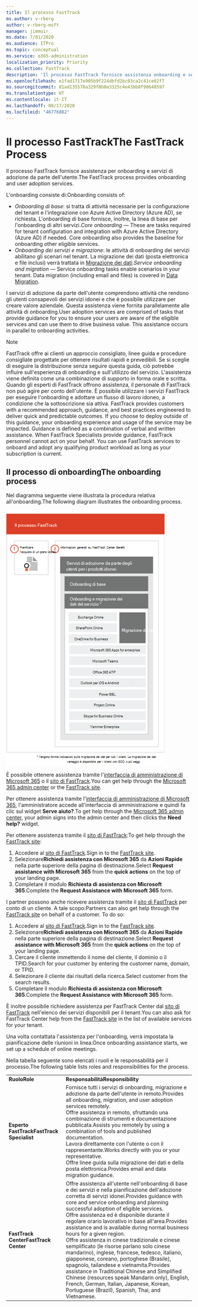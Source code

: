 ```yaml
---
title: Il processo FastTrack
ms.author: v-rberg
author: v-rberg-msft
manager: jimmuir
ms.date: 7/01/2020
ms.audience: ITPro
ms.topic: conceptual
ms.service: o365-administration
localization_priority: Priority
ms.collection: FastTrack
description: 'Il processo FastTrack fornisce assistenza onboarding e servizi di adozione da parte dell’utente. '
ms.openlocfilehash: e1fad1717e905b9f224dbfd2bc03ca2c41ce62f7
ms.sourcegitcommit: 81ad135578a329f8b0a3325c4e43bb8f90648597
ms.translationtype: HT
ms.contentlocale: it-IT
ms.lasthandoff: 08/17/2020
ms.locfileid: "46776882"
---
```

# <a name="the-fasttrack-process"></a><span data-ttu-id="ea269-103">Il processo FastTrack</span><span class="sxs-lookup"><span data-stu-id="ea269-103">The FastTrack Process</span></span>

<span data-ttu-id="ea269-104">Il processo FastTrack fornisce assistenza per onboarding e servizi di adozione da parte dell'utente.</span><span class="sxs-lookup"><span data-stu-id="ea269-104">The FastTrack process provides onboarding and user adoption services.</span></span> 
  
<span data-ttu-id="ea269-105">L'onboarding consiste di:</span><span class="sxs-lookup"><span data-stu-id="ea269-105">Onboarding consists of:</span></span>
  
- <span data-ttu-id="ea269-p101">*Onboarding di base*: si tratta di attività necessarie per la configurazione del tenant e l'integrazione con Azure Active Directory (Azure AD), se richiesta. L'onboarding di base fornisce, inoltre, la linea di base per l'onboarding di altri servizi.</span><span class="sxs-lookup"><span data-stu-id="ea269-p101">*Core onboarding* — These are tasks required for tenant configuration and integration with Azure Active Directory (Azure AD) if needed. Core onboarding also provides the baseline for onboarding other eligible services.</span></span> 
- <span data-ttu-id="ea269-p102">*Onboarding dei servizi e migrazione*: le attività di onboarding dei servizi abilitano gli scenari nel tenant. La migrazione dei dati (posta elettronica e file inclusi) verrà trattata in [Migrazione dei dati](O365-data-migration.md).</span><span class="sxs-lookup"><span data-stu-id="ea269-p102">*Service onboarding and migration* — Service onboarding tasks enable scenarios in your tenant. Data migration (including email and files) is covered in [Data Migration](O365-data-migration.md).</span></span> 
    
<span data-ttu-id="ea269-p103">I servizi di adozione da parte dell'utente comprendono attività che rendono gli utenti consapevoli dei servizi idonei e che è possibile utilizzare per creare valore aziendale. Questa assistenza viene fornita parallelamente alle attività di onboarding.</span><span class="sxs-lookup"><span data-stu-id="ea269-p103">User adoption services are comprised of tasks that provide guidance for you to ensure your users are aware of the eligible services and can use them to drive business value. This assistance occurs in parallel to onboarding activities.</span></span>
  
> [!NOTE]
> <span data-ttu-id="ea269-p104">FastTrack offre ai clienti un approccio consigliato, linee guida e procedure consigliate progettate per ottenere risultati rapidi e prevedibili. Se si sceglie di eseguire la distribuzione senza seguire questa guida, ciò potrebbe influire sull'esperienza di onboarding e sull'utilizzo del servizio. L'assistenza viene definita come una combinazione di supporto in forma orale e scritta. Quando gli esperti di FastTrack offrono assistenza, il personale di FastTrack non può agire per conto dell'utente. È possibile utilizzare i servizi FastTrack per eseguire l'onboarding e adottare un flusso di lavoro idoneo, a condizione che la sottoscrizione sia attiva. </span><span class="sxs-lookup"><span data-stu-id="ea269-p104">FastTrack provides customers with a recommended approach, guidance, and best practices engineered to deliver quick and predictable outcomes. If you choose to deploy outside of this guidance, your onboarding experience and usage of the service may be impacted. Guidance is defined as a combination of verbal and written assistance. When FastTrack Specialists provide guidance, FastTrack personnel cannot act on your behalf. You can use FastTrack services to onboard and adopt any qualifying product workload as long as your subscription is current.</span></span> 
  
## <a name="the-onboarding-process"></a><span data-ttu-id="ea269-117">Il processo di onboarding</span><span class="sxs-lookup"><span data-stu-id="ea269-117">The onboarding process</span></span>

<span data-ttu-id="ea269-118">Nel diagramma seguente viene illustrata la procedura relativa all'onboarding.</span><span class="sxs-lookup"><span data-stu-id="ea269-118">The following diagram illustrates the onboarding process.</span></span>
  
![Sequenza temporale per l'uso del vantaggio dell'onboarding](media/o365-onboarding-timeline-m365-apps.png)
  
<span data-ttu-id="ea269-120">È possibile ottenere assistenza tramite l'[interfaccia di amministrazione di Microsoft 365](https://go.microsoft.com/fwlink/?linkid=2032704) o il [sito di FastTrack](https://go.microsoft.com/fwlink/?linkid=780698).</span><span class="sxs-lookup"><span data-stu-id="ea269-120">You can get help through the [Microsoft 365 admin center](https://go.microsoft.com/fwlink/?linkid=2032704) or the [FastTrack site](https://go.microsoft.com/fwlink/?linkid=780698).</span></span> 

<span data-ttu-id="ea269-121">Per ottenere assistenza tramite l'[interfaccia di amministrazione di Microsoft 365](https://go.microsoft.com/fwlink/?linkid=2032704), l'amministratore accede all'interfaccia di amministrazione e quindi fa clic sul widget **Serve aiuto?**.</span><span class="sxs-lookup"><span data-stu-id="ea269-121">To get help through the [Microsoft 365 admin center](https://go.microsoft.com/fwlink/?linkid=2032704), your admin signs into the admin center and then clicks the **Need help?** widget.</span></span> 

<span data-ttu-id="ea269-122">Per ottenere assistenza tramite il [sito di FastTrack](https://go.microsoft.com/fwlink/?linkid=780698):</span><span class="sxs-lookup"><span data-stu-id="ea269-122">To get help through the [FastTrack site](https://go.microsoft.com/fwlink/?linkid=780698):</span></span> 
1.    <span data-ttu-id="ea269-123">Accedere al [sito di FastTrack](https://go.microsoft.com/fwlink/?linkid=780698).</span><span class="sxs-lookup"><span data-stu-id="ea269-123">Sign in to the [FastTrack site](https://go.microsoft.com/fwlink/?linkid=780698).</span></span> 
2.    <span data-ttu-id="ea269-124">Selezionare**Richiedi assistenza con Microsoft 365** da **Azioni Rapide** nella parte superiore della pagina di destinazione.</span><span class="sxs-lookup"><span data-stu-id="ea269-124">Select **Request assistance with Microsoft 365** from the **quick actions** on the top of your landing page.</span></span>
3.    <span data-ttu-id="ea269-125">Completare il modulo **Richiesta di assistenza con Microsoft 365**.</span><span class="sxs-lookup"><span data-stu-id="ea269-125">Complete the **Request Assistance with Microsoft 365** form.</span></span>
  
<span data-ttu-id="ea269-p105">I partner possono anche ricevere assistenza tramite il [sito di FastTrack](https://go.microsoft.com/fwlink/?linkid=780698) per conto di un cliente. A tale scopo:</span><span class="sxs-lookup"><span data-stu-id="ea269-p105">Partners can also get help through the [FastTrack site](https://go.microsoft.com/fwlink/?linkid=780698) on behalf of a customer. To do so:</span></span>
1.    <span data-ttu-id="ea269-128">Accedere al [sito di FastTrack](https://go.microsoft.com/fwlink/?linkid=780698).</span><span class="sxs-lookup"><span data-stu-id="ea269-128">Sign in to the [FastTrack site](https://go.microsoft.com/fwlink/?linkid=780698).</span></span> 
2.    <span data-ttu-id="ea269-129">Selezionare**Richiedi assistenza con Microsoft 365** da **Azioni Rapide** nella parte superiore della pagina di destinazione.</span><span class="sxs-lookup"><span data-stu-id="ea269-129">Select **Request assistance with Microsoft 365** from the **quick actions** on the top of your landing page.</span></span>
3.    <span data-ttu-id="ea269-130">Cercare il cliente immettendo il nome del cliente, il dominio o il TPID.</span><span class="sxs-lookup"><span data-stu-id="ea269-130">Search for your customer by entering the customer name, domain, or TPID.</span></span>
4.    <span data-ttu-id="ea269-131">Selezionare il cliente dai risultati della ricerca.</span><span class="sxs-lookup"><span data-stu-id="ea269-131">Select customer from the search results.</span></span>
5.    <span data-ttu-id="ea269-132">Completare il modulo **Richiesta di assistenza con Microsoft 365**.</span><span class="sxs-lookup"><span data-stu-id="ea269-132">Complete the **Request Assistance with Microsoft 365** form.</span></span>
  
 <span data-ttu-id="ea269-133">È inoltre possibile richiedere assistenza per FastTrack Center dal [sito di FastTrack](https://go.microsoft.com/fwlink/?linkid=780698) nell'elenco dei servizi disponibili per il tenant.</span><span class="sxs-lookup"><span data-stu-id="ea269-133">You can also ask for FastTrack Center help from the [FastTrack site](https://go.microsoft.com/fwlink/?linkid=780698) in the list of available services for your tenant.</span></span> 
    
 <span data-ttu-id="ea269-134">Una volta contattata l'assistenza per l'onboarding, verrà impostata la pianificazione delle riunioni in linea.</span><span class="sxs-lookup"><span data-stu-id="ea269-134">Once onboarding assistance starts, we set up a schedule of online meetings.</span></span>

<span data-ttu-id="ea269-135">Nella tabella seguente sono elencati i ruoli e le responsabilità per il processo.</span><span class="sxs-lookup"><span data-stu-id="ea269-135">The following table lists roles and responsibilities for the process.</span></span>
    
|||
|:-----|:-----|
|<span data-ttu-id="ea269-136">**Ruolo**</span><span class="sxs-lookup"><span data-stu-id="ea269-136">**Role**</span></span> <br/> |<span data-ttu-id="ea269-137">**Responsabilità**</span><span class="sxs-lookup"><span data-stu-id="ea269-137">**Responsibility**</span></span> <br/> |
|<span data-ttu-id="ea269-138">**Esperto FastTrack**</span><span class="sxs-lookup"><span data-stu-id="ea269-138">**FastTrack Specialist**</span></span> <br/> |<span data-ttu-id="ea269-139">Fornisce tutti i servizi di onboarding, migrazione e adozione da parte dell'utente in remoto.</span><span class="sxs-lookup"><span data-stu-id="ea269-139">Provides all onboarding, migration, and user adoption services remotely.</span></span>  <br/> <span data-ttu-id="ea269-140">Offre assistenza in remoto, sfruttando una combinazione di strumenti e documentazione pubblicata.</span><span class="sxs-lookup"><span data-stu-id="ea269-140">Assists you remotely by using a combination of tools and published documentation.</span></span> <br/> <span data-ttu-id="ea269-141">Lavora direttamente con l'utente o con il rappresentante.</span><span class="sxs-lookup"><span data-stu-id="ea269-141">Works directly with you or your representative.</span></span> <br/> <span data-ttu-id="ea269-142">Offre linee guida sulla migrazione dei dati e della posta elettronica.</span><span class="sxs-lookup"><span data-stu-id="ea269-142">Provides email and data migration guidance.</span></span>|
|<span data-ttu-id="ea269-143">**FastTrack Center**</span><span class="sxs-lookup"><span data-stu-id="ea269-143">**FastTrack Center**</span></span>  <br/> |<span data-ttu-id="ea269-144">Offre assistenza all'utente nell'onboarding di base e dei servizi e nella pianificazione dell'adozione corretta di servizi idonei.</span><span class="sxs-lookup"><span data-stu-id="ea269-144">Provides guidance with core and service onboarding and planning successful adoption of eligible services.</span></span>  <br/> <span data-ttu-id="ea269-145">Offre assistenza ed è disponibile durante il regolare orario lavorativo in base all'area.</span><span class="sxs-lookup"><span data-stu-id="ea269-145">Provides assistance and is available during normal business hours for a given region.</span></span> <br/> <span data-ttu-id="ea269-146">Offre assistenza in cinese tradizionale e cinese semplificato (le risorse parlano solo cinese mandarino), inglese, francese, tedesco, italiano, giapponese, coreano, portoghese (Brasile), spagnolo, tailandese e vietnamita.</span><span class="sxs-lookup"><span data-stu-id="ea269-146">Provides assistance in Traditional Chinese and Simplified Chinese (resources speak Mandarin only), English, French, German, Italian, Japanese, Korean, Portuguese (Brazil), Spanish, Thai, and Vietnamese.</span></span>|
